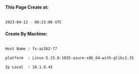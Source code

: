 
   
#### This Page Create at:

```bash

2023-04-12 - 06:21:06 UTC

```

#### Create By Machine:

```bash

Host Name : fv-az262-77

platform  : Linux-5.15.0-1035-azure-x86_64-with-glibc2.35

Ip Local  : 10.1.0.45

```


